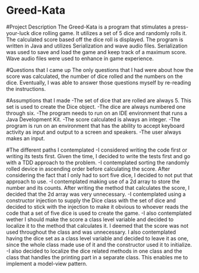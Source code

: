 # Greed-Kata

#Project Description
The Greed-Kata is a program that stimulates a press-your-luck dice rolling game. It utilizes a set of 5 dice and randomly rolls it. The calculated score based off the dice roll is displayed. 
The program is written in Java and utilizes Serialization and wave audio files. Serialization was used to save and load the game and keep track of a maximum score. Wave audio files were used to enhance in game experience.

#Questions that I came up
The only questions that I had were about how the score was calculated, the number of dice rolled and the numbers on the dice. Eventually, I was able to answer those questions myself by re-reading the instructions.

#Assumptions that I made
-The set of dice that are rolled are always 5. This set is used to create the Dice object.
-The dice are always numbered one through six.
-The program needs to run on an IDE environment that runs a Java Development Kit.
-The score calculated is always an integer.
-The program is run on an environment that has the ability to accept keyboard activity as input and output to a screen and speakers.
-The user always makes an input.

#The different paths I contemplated
-I considered writing the code first or writing its tests first. Given the time, I decided to write the tests first and go with a TDD approach to the problem.
-I contemplated sorting the randomly rolled device in ascending order before calculating the score. After considering the fact that I only had to sort five dice, I decided to not put that approach to use.
-I contemplated making use of a 2d array to store the number and its counts. After writing the method that calculates the score, I decided that the 2d array was very unnecessary.
-I contemplated using a constructor injection to supply the Dice class with the set of dice and decided to stick with the injection to make it obvious to whoever reads the code that a set of five dice is used to create the game.
-I also contemplated wether I should make the score a class level variable and decided to localize it to the method that calculates it. I deemed that the score was not used throughout the class and was unnecessary. I also contemplated having the dice set as a class level variable and decided to leave it as one, since the whole class made use of it and the constructor used it to initialize.
-I also decided to localize the dice related methods in one class and the class that handles the printing part in a separate class. This enables me to implement a model-view pattern.
